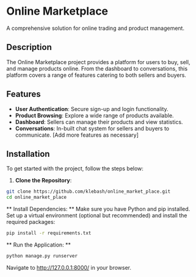 # Online Marketplace

A comprehensive solution for online trading and product management.

## Description

The Online Marketplace project provides a platform for users to buy, sell, and manage products online. From the dashboard to conversations, this platform covers a range of features catering to both sellers and buyers.

## Features

- **User Authentication**: Secure sign-up and login functionality.
- **Product Browsing**: Explore a wide range of products available.
- **Dashboard**: Sellers can manage their products and view statistics.
- **Conversations**: In-built chat system for sellers and buyers to communicate.
[Add more features as necessary]

## Installation

To get started with the project, follow the steps below:

1. **Clone the Repository**:

```bash
git clone https://github.com/klebash/online_market_place.git
cd online_market_place

```

** Install Dependencies: **
Make sure you have Python and pip installed. Set up a virtual environment (optional but recommended) and install the required packages:

```bash
pip install -r requirements.txt
```

** Run the Application: ** 
```bash
python manage.py runserver
```
Navigate to http://127.0.0.1:8000/ in your browser.
